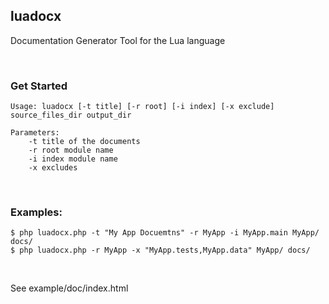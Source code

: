 ## luadocx

Documentation Generator Tool for the Lua language

<br />

### Get Started

~~~ .shell
Usage: luadocx [-t title] [-r root] [-i index] [-x exclude] source_files_dir output_dir

Parameters:
    -t title of the documents
    -r root module name
    -i index module name
    -x excludes
~~~

<br />

### Examples:

~~~ .shell
$ php luadocx.php -t "My App Docuemtns" -r MyApp -i MyApp.main MyApp/ docs/
$ php luadocx.php -r MyApp -x "MyApp.tests,MyApp.data" MyApp/ docs/
~~~

<br />

See example/doc/index.html
